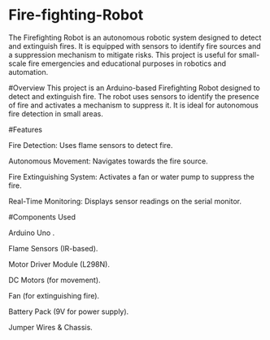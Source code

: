 # Fire-fighting-Robot
The Firefighting Robot is an autonomous robotic system designed to detect and extinguish fires. It is equipped with sensors to identify fire sources and a suppression mechanism to mitigate risks. This project is useful for small-scale fire emergencies and educational purposes in robotics and automation.

#Overview
This project is an Arduino-based Firefighting Robot designed to detect and extinguish fire. The robot uses sensors to identify the presence of fire and activates a mechanism to suppress it. It is ideal for autonomous fire detection in small areas.

#Features

Fire Detection: Uses flame sensors to detect fire.

Autonomous Movement: Navigates towards the fire source.

Fire Extinguishing System: Activates a fan or water pump to suppress the fire.

Real-Time Monitoring: Displays sensor readings on the serial monitor.

#Components Used

Arduino Uno .

Flame Sensors (IR-based).

Motor Driver Module (L298N).

DC Motors (for movement).

Fan  (for extinguishing fire).

Battery Pack (9V for power supply).

Jumper Wires & Chassis.

